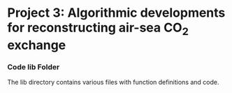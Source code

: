 # Project 3: Algorithmic developments for reconstructing air-sea CO$_2$ exchange

### Code lib Folder

The lib directory contains various files with function definitions and code.

